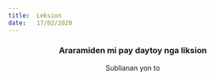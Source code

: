 ```yaml
---
title:  Leksion
date:   17/02/2020
---
```


### <center>Araramiden mi pay daytoy nga liksion</center>
<center>Sublianan yon to</center>